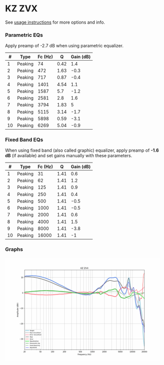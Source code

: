 # KZ ZVX
See [usage instructions](https://github.com/jaakkopasanen/AutoEq#usage) for more options and info.

### Parametric EQs
Apply preamp of -2.7 dB when using parametric equalizer.

|   # | Type    |   Fc (Hz) |    Q |   Gain (dB) |
|-----|---------|-----------|------|-------------|
|   1 | Peaking |        74 | 0.42 |         1.4 |
|   2 | Peaking |       472 | 1.63 |        -0.3 |
|   3 | Peaking |       717 | 0.87 |        -0.4 |
|   4 | Peaking |      1401 | 4.54 |         1.1 |
|   5 | Peaking |      1587 | 5.7  |        -1.2 |
|   6 | Peaking |      2581 | 2.8  |         1.6 |
|   7 | Peaking |      3794 | 1.83 |         5   |
|   8 | Peaking |      5115 | 3.14 |        -1.7 |
|   9 | Peaking |      5898 | 0.59 |        -3.1 |
|  10 | Peaking |      6269 | 5.04 |        -0.9 |

### Fixed Band EQs
When using fixed band (also called graphic) equalizer, apply preamp of **-1.6 dB** (if available) and set gains manually with these parameters.

|   # | Type    |   Fc (Hz) |    Q |   Gain (dB) |
|-----|---------|-----------|------|-------------|
|   1 | Peaking |        31 | 1.41 |         0.6 |
|   2 | Peaking |        62 | 1.41 |         1.2 |
|   3 | Peaking |       125 | 1.41 |         0.9 |
|   4 | Peaking |       250 | 1.41 |         0.4 |
|   5 | Peaking |       500 | 1.41 |        -0.5 |
|   6 | Peaking |      1000 | 1.41 |        -0.5 |
|   7 | Peaking |      2000 | 1.41 |         0.6 |
|   8 | Peaking |      4000 | 1.41 |         1.5 |
|   9 | Peaking |      8000 | 1.41 |        -3.8 |
|  10 | Peaking |     16000 | 1.41 |        -1   |

### Graphs
![](./KZ%20ZVX.png)
